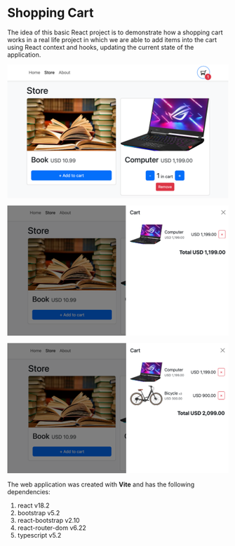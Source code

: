 # Shopping Cart
The idea of this basic React project is to demonstrate how a shopping cart works in a real life project in which we are able to add items into the cart using React context and hooks, updating the current state of the application.

![demo1](./public/demo-1.png)

![demo2](./public/demo-2.png)

![demo2](./public/demo-3.png)

The web application was created with **Vite** and has the following dependencies:
1. react v18.2
2. bootstrap v5.2
3. react-bootstrap v2.10
4. react-router-dom v6.22
5. typescript v5.2




